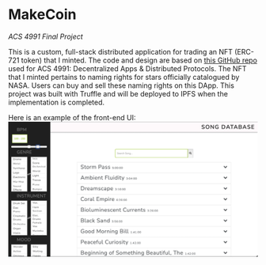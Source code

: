 # MakeCoin
<i>ACS 4991 Final Project</i>

This is a custom, full-stack distributed application for trading an NFT (ERC-721 token) that I minted. The code and design are based on [this GitHub repo](https://github.com/droxey/shoutouts.eth) used for ACS 4991: Decentralized Apps & Distributed Protocols. The NFT that I minted pertains to naming rights for stars officially catalogued by NASA. Users can buy and sell these naming rights on this DApp. This project was built with Truffle and will be deployed to IPFS when the implementation is completed.

Here is an example of the front-end UI:
<img width="1437" alt="Front-end UI" src="https://github.com/GSPuniani/eek-anderson-media/blob/main/screenshots/Home%20Page.png?raw=true">
